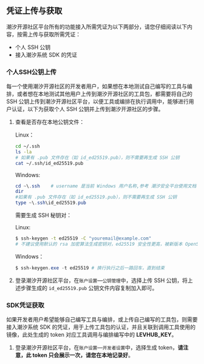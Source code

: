 ## 凭证上传与获取

潮汐开源社区平台所有的功能接入所需凭证为以下两部分，请您仔细阅读以下内容，按需上传与获取所需凭证：

* 个人 SSH 公钥
* 接入潮汐系统 SDK 的凭证



### 个人SSH公钥上传

每一个使用潮汐开源社区的开发者用户，如果想在本地测试自己编写的工具与编排，或者想在本地测试其他用户上传到潮汐开源社区的工具包，都需要将自己的 SSH 公钥上传到潮汐开源社区平台，以便工具或编排在执行调用中，能够进行用户认证，以下为获取个人 SSH 公钥并上传到潮汐开源社区的步骤。

1. 查看是否存在本地公钥文件：

   Linux：

   ```bash
   cd ~/.ssh
   ls -la
   # 如果有 .pub 文件存在（如 id_ed25519.pub），则不需要再生成 SSH 公钥
   cat ~/.ssh/id_ed25519.pub
   ```

   Windows:

   ```powershell
   cd ~\.ssh	# username 是当前 Windows 用户名称,参考 潮汐安全平台使用文档
   dir
   #如果有 .pub 文件存在（如 id_ed25519.pub），则不需要再生成 SSH 公钥
   type ~\.ssh\id_ed25519.pub
   ```

   需要生成 SSH 秘钥对：

   Linux:

   ```bash
   $ ssh-keygen -t ed25519 -C "youremail@example.com"
   # 不建议使用默认的 rsa 加密算法生成密钥对，ed25519 安全性更高，被新版本 OpenSSL 支持,且 openssh8.8版本之后会默认禁用 rsa
   ```

   Windows：

   ```powershell
   $ ssh-keygen.exe -t ed25519 # 换行执行之后一路回车，直到结束
   ```



3. 登录潮汐开源社区平台，在`账户设置`—`公钥管理`中，选择上传 SSH 公钥，将上述步骤生成的 `id_ed25519.pub` 公钥文件内容复制加入即可。



### SDK凭证获取

如果开发者用户希望能够自己编写工具与编排，或上传自己编写的工具包，则需要接入潮汐系统 SDK 的凭证，用于上传工具包的认证，并且关联到调用工具使用的镜像，此处生成的 token 对应工具调用与编排编写中的 **LEVHUB_KEY**。

1. 登录潮汐开源社区平台，在`账户设置`—`开发者设置`中，选择生成 token，**请注意，此 token 只会展示一次，请您在本地记录好**。

